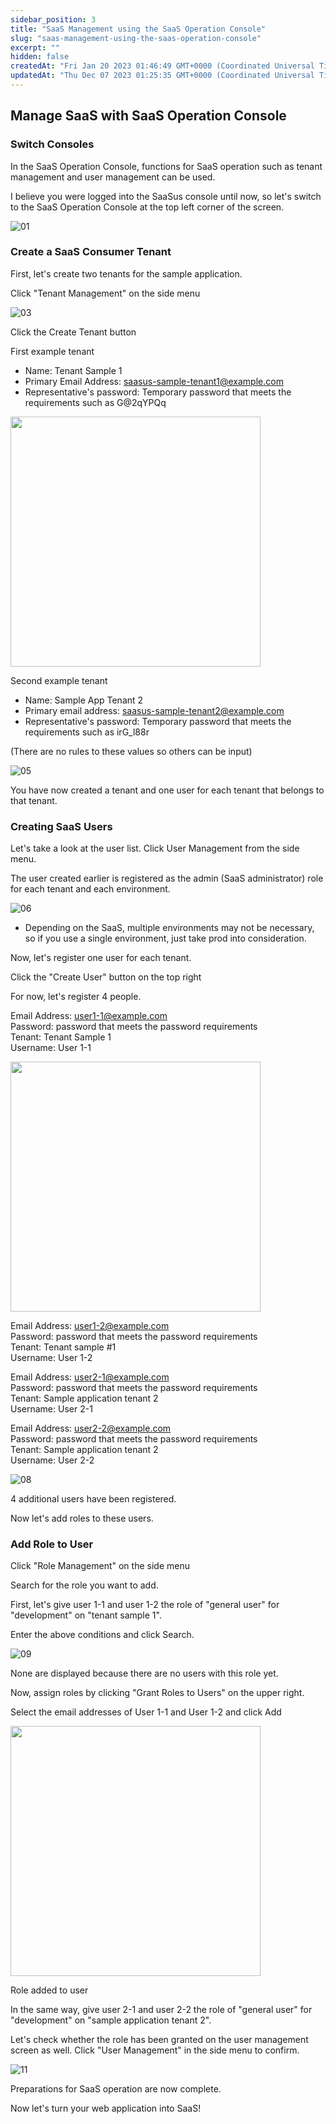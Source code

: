 ```yaml
---
sidebar_position: 3
title: "SaaS Management using the SaaS Operation Console"
slug: "saas-management-using-the-saas-operation-console"
excerpt: ""
hidden: false
createdAt: "Fri Jan 20 2023 01:46:49 GMT+0000 (Coordinated Universal Time)"
updatedAt: "Thu Dec 07 2023 01:25:35 GMT+0000 (Coordinated Universal Time)"
---
```


## Manage SaaS with SaaS Operation Console

### Switch Consoles

In the SaaS Operation Console, functions for SaaS operation such as tenant management and user management can be used.

I believe you were logged into the SaaSus console until now, so let's switch to the SaaS Operation Console at the top left corner of the screen.

![01](/img/tutorial/saas-management-using-the-saas-operation-console/saas-management-using-the-saas-operation-console-01.png)

### Create a SaaS Consumer Tenant

First, let's create two tenants for the sample application.

Click "Tenant Management" on the side menu

![03](/img/tutorial/saas-management-using-the-saas-operation-console/saas-management-using-the-saas-operation-console-03.png)

Click the Create Tenant button

First example tenant

- Name: Tenant Sample 1
- Primary Email Address: [saasus-sample-tenant1@example.com](mailto:saasus-sample-tenant1@example.com)
- Representative's password: Temporary password that meets the requirements such as G@2qYPQq

<img src="/img/tutorial/saas-management-using-the-saas-operation-console/saas-management-using-the-saas-operation-console-04.png" width="400">
</img>

Second example tenant

- Name: Sample App Tenant 2
- Primary email address: [saasus-sample-tenant2@example.com](mailto:saasus-sample-tenant2@example.com)
- Representative's password: Temporary password that meets the requirements such as irG_l88r

(There are no rules to these values so others can be input)

![05](/img/tutorial/saas-management-using-the-saas-operation-console/saas-management-using-the-saas-operation-console-05.png)

You have now created a tenant and one user for each tenant that belongs to that tenant.

### Creating SaaS Users

Let's take a look at the user list. Click User Management from the side menu.

The user created earlier is registered as the admin (SaaS administrator) role for each tenant and each environment.

![06](/img/tutorial/saas-management-using-the-saas-operation-console/saas-management-using-the-saas-operation-console-06.png)

- Depending on the SaaS, multiple environments may not be necessary, so if you use a single environment, just take prod into consideration.

Now, let's register one user for each tenant.

Click the "Create User" button on the top right

For now, let's register 4 people.

Email Address: [user1-1@example.com](mailto:user1-1@example.com)  
Password: password that meets the password requirements  
Tenant: Tenant Sample 1  
Username: User 1-1

<img src="/img/tutorial/saas-management-using-the-saas-operation-console/saas-management-using-the-saas-operation-console-07.png" width="400">
</img>

Email Address: [user1-2@example.com](mailto:user1-2@example.com)  
Password: password that meets the password requirements  
Tenant: Tenant sample #1  
Username: User 1-2

Email Address: [user2-1@example.com](mailto:user2-1@example.com)  
Password: password that meets the password requirements  
Tenant: Sample application tenant 2  
Username: User 2-1

Email Address: [user2-2@example.com](mailto:user2-2@example.com)  
Password: password that meets the password requirements  
Tenant: Sample application tenant 2  
Username: User 2-2

![08](/img/tutorial/saas-management-using-the-saas-operation-console/saas-management-using-the-saas-operation-console-08.png)

4 additional users have been registered.

Now let's add roles to these users.

### Add Role to User

Click "Role Management" on the side menu

Search for the role you want to add.

First, let's give user 1-1 and user 1-2 the role of "general user" for "development" on "tenant sample 1".

Enter the above conditions and click Search.

![09](/img/tutorial/saas-management-using-the-saas-operation-console/saas-management-using-the-saas-operation-console-09.png)

None are displayed because there are no users with this role yet.

Now, assign roles by clicking "Grant Roles to Users" on the upper right.

Select the email addresses of User 1-1 and User 1-2 and click Add

<img src="/img/tutorial/saas-management-using-the-saas-operation-console/saas-management-using-the-saas-operation-console-10.png" width="400">
</img>

Role added to user

In the same way, give user 2-1 and user 2-2 the role of "general user" for "development" on "sample application tenant 2".

Let's check whether the role has been granted on the user management screen as well. Click "User Management" in the side menu to confirm.

![11](/img/tutorial/saas-management-using-the-saas-operation-console/saas-management-using-the-saas-operation-console-11.png)

Preparations for SaaS operation are now complete.

Now let's turn your web application into SaaS!
